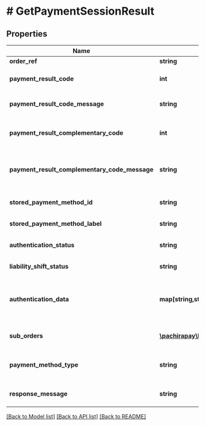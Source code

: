 # # GetPaymentSessionResult

## Properties

Name | Type | Description | Notes
------------ | ------------- | ------------- | -------------
**order_ref** | **string** | The orderRef | [optional] 
**payment_result_code** | **int** | The response code of the service | [optional] 
**payment_result_code_message** | **string** | The response code message of the service | [optional] 
**payment_result_complementary_code** | **int** | The complementary response code of the service | [optional] 
**payment_result_complementary_code_message** | **string** | The complementary response code message of the service | [optional] 
**stored_payment_method_id** | **string** | Stored Payment Method Id | [optional] 
**stored_payment_method_label** | **string** | Stored Payment Label | [optional] 
**authentication_status** | **string** | The authentication status | [optional] 
**liability_shift_status** | **string** | The liability shift status | [optional] 
**authentication_data** | **map[string,string]** | All authentication data, as a dictionary of multiple key/value pairs. | [optional] 
**sub_orders** | [**\pachirapay\Model\PaymentSessionSubOrderResult[]**](PaymentSessionSubOrderResult.md) | Gets or sets the subOrder result. | [optional] 
**payment_method_type** | **string** | Gets or sets the type of the payment method. | [optional] 
**response_message** | **string** | The global response message | [optional] 

[[Back to Model list]](../../README.md#documentation-for-models) [[Back to API list]](../../README.md#documentation-for-api-endpoints) [[Back to README]](../../README.md)


